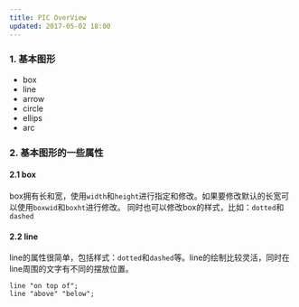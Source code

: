 ```yaml
---
title: PIC OverView
updated: 2017-05-02 18:00
---
```


### 1. 基本图形

+ box
+ line
+ arrow
+ circle
+ ellips
+ arc

### 2. 基本图形的一些属性

#### 2.1 box

box拥有长和宽，使用`width`和`height`进行指定和修改。如果要修改默认的长宽可以使用`boxwid`和`boxht`进行修改。
同时也可以修改box的样式，比如：`dotted`和`dashed`

#### 2.2 line

line的属性很简单，包括样式：`dotted`和`dashed`等。line的绘制比较灵活，同时在line周围的文字有不同的摆放位置。

```
line "on top of";
line "above" "below";

```

